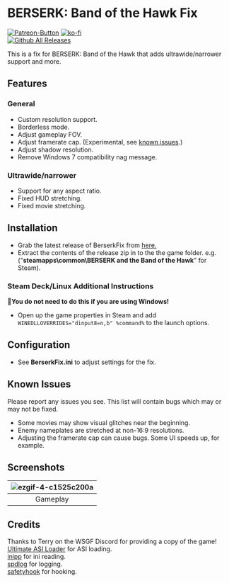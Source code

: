 # BERSERK: Band of the Hawk Fix
[![Patreon-Button](https://github.com/user-attachments/assets/56f4da45-0ed0-4210-a4a7-c381612370db)](https://www.patreon.com/Wintermance) [![ko-fi](https://ko-fi.com/img/githubbutton_sm.svg)](https://ko-fi.com/W7W01UAI9) <br />
[![Github All Releases](https://img.shields.io/github/downloads/Lyall/BerserkFix/total.svg)](https://github.com/Lyall/BerserkFix/releases)

This is a fix for BERSERK: Band of the Hawk that adds ultrawide/narrower support and more.

## Features

### General
- Custom resolution support.
- Borderless mode.
- Adjust gameplay FOV.
- Adjust framerate cap. (Experimental, see [known issues](#known-issues).)
- Adjust shadow resolution.
- Remove Windows 7 compatibility nag message.

### Ultrawide/narrower
- Support for any aspect ratio.
- Fixed HUD stretching.
- Fixed movie stretching.

## Installation
- Grab the latest release of BerserkFix from [here.](https://github.com/Lyall/BerserkFix/releases)
- Extract the contents of the release zip in to the the game folder. e.g. ("**steamapps\common\BERSERK and the Band of the Hawk**" for Steam).

### Steam Deck/Linux Additional Instructions
🚩**You do not need to do this if you are using Windows!**
- Open up the game properties in Steam and add `WINEDLLOVERRIDES="dinput8=n,b" %command%` to the launch options.

## Configuration
- See **BerserkFix.ini** to adjust settings for the fix.

## Known Issues
Please report any issues you see.
This list will contain bugs which may or may not be fixed.

- Some movies may show visual glitches near the beginning.
- Enemy nameplates are stretched at non-16:9 resolutions.
- Adjusting the framerate cap can cause bugs. Some UI speeds up, for example.

## Screenshots
| ![ezgif-4-c1525c200a](https://github.com/user-attachments/assets/57ad687c-28d1-445e-8176-c37f0b3175b5) |
|:--:|
| Gameplay |

## Credits
Thanks to Terry on the WSGF Discord for providing a copy of the game! <br/>
[Ultimate ASI Loader](https://github.com/ThirteenAG/Ultimate-ASI-Loader) for ASI loading. <br />
[inipp](https://github.com/mcmtroffaes/inipp) for ini reading. <br />
[spdlog](https://github.com/gabime/spdlog) for logging. <br />
[safetyhook](https://github.com/cursey/safetyhook) for hooking.
